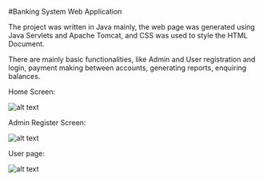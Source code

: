 #Banking System Web Application 

The project was written in Java mainly, the web page was generated using Java Servlets and Apache Tomcat, and CSS was used to style the HTML Document.

There are mainly basic functionalities, like Admin and User registration and login, payment making between accounts, generating reports, enquiring balances.

Home Screen:

![alt text](https://drive.google.com/file/d/1b6AclbGyPLFRzJdjPdFpiji-faygV0gv/view?usp=sharing)

Admin Register Screen:

![alt text](https://drive.google.com/file/d/1zZxVb0Wi_PREy1TkWUGORNkpGND8cLAP/view?usp=sharing)

User page:

![alt text](https://drive.google.com/file/d/1yBAJHap98RRshsceDhuuIQhVxpmiOF9P/view?usp=sharing)
